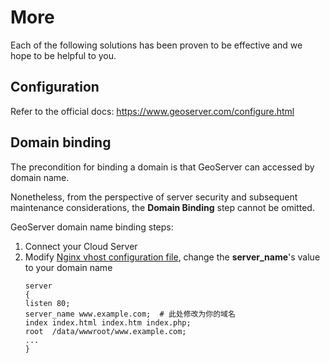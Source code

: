 # More

Each of the following solutions has been proven to be effective and we hope to be helpful to you.

## Configuration 

Refer to the official docs: https://www.geoserver.com/configure.html

## Domain binding

The precondition for binding a domain is that GeoServer can accessed by domain name.

Nonetheless, from the perspective of server security and subsequent maintenance considerations, the **Domain Binding** step cannot be omitted.

GeoServer domain name binding steps:

1. Connect your Cloud Server
2. Modify [Nginx vhost configuration file](/stack-components.md#nginx), change the **server_name**'s value to your domain name
   ```text
   server
   {
   listen 80;
   server_name www.example.com;  # 此处修改为你的域名
   index index.html index.htm index.php;
   root  /data/wwwroot/www.example.com;
   ...
   }
   ```